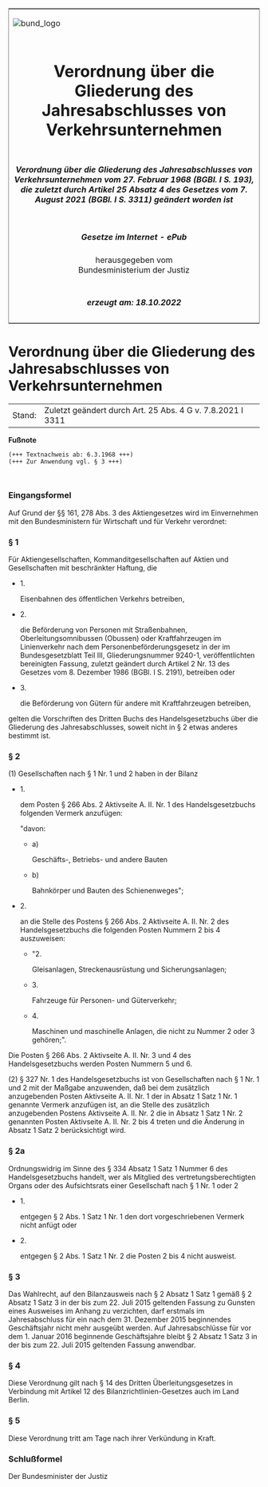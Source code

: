 <span id="DECKBLATT.html"></span>

<table border="0" frame="border" width="100%">

<tr valign="top">

<td align="left">

![bund\_logo](BfJ_2021_Web_de_de.gif)

</td>

<td align="right">

 

</td>

</tr>

<tr align="center" valign="middle">

<td colspan="2">

# Verordnung über die Gliederung des Jahresabschlusses von Verkehrsunternehmen

</td>

</tr>

<tr align="center" valign="middle">

<td colspan="2">

##### Verordnung über die Gliederung des Jahresabschlusses von Verkehrsunternehmen vom 27. Februar 1968 (BGBl. I S. 193), die zuletzt durch Artikel 25 Absatz 4 des Gesetzes vom 7. August 2021 (BGBl. I S. 3311) geändert worden ist

</td>

</tr>

<tr align="center" valign="middle">

<td colspan="2">

  
  

##### Gesetze im Internet - ePub  
  
herausgegeben vom  
Bundesministerium der Justiz

</td>

</tr>

<tr align="center" valign="bottom">

<td colspan="2">

  
  

##### erzeugt am: 18.10.2022

</td>

</tr>

</table>

<span id="BJNR001930968.html"></span>

# Verordnung über die Gliederung des Jahresabschlusses von Verkehrsunternehmen

<div>

<div class="jnhtml">

|        |                                                            |
| ------ | ---------------------------------------------------------- |
| Stand: | Zuletzt geändert durch Art. 25 Abs. 4 G v. 7.8.2021 I 3311 |

</div>

</div>

<div>

  
**Fußnote**

<div class="jnhtml">

<div>

<div class="jurAbsatz">

  

``` 
(+++ Textnachweis ab: 6.3.1968 +++)
(+++ Zur Anwendung vgl. § 3 +++)

 
```

</div>

</div>

</div>

</div>

<span id="BJNR001930968BJNE000100304.html"></span>

### Eingangsformel  

<div>

<div class="jnhtml">

<div>

<div class="jurAbsatz">

Auf Grund der §§ 161, 278 Abs. 3 des Aktiengesetzes wird im Einvernehmen
mit den Bundesministern für Wirtschaft und für Verkehr verordnet:

</div>

</div>

</div>

</div>

<span id="BJNR001930968BJNE000201309.html"></span>

### § 1  

<div>

<div class="jnhtml">

<div>

<div class="jurAbsatz">

Für Aktiengesellschaften, Kommanditgesellschaften auf Aktien und
Gesellschaften mit beschränkter Haftung, die

  - 1\.
    
    <div style="">
    
    Eisenbahnen des öffentlichen Verkehrs betreiben,
    
    </div>

  - 2\.
    
    <div style="">
    
    die Beförderung von Personen mit Straßenbahnen,
    Oberleitungsomnibussen (Obussen) oder Kraftfahrzeugen im
    Linienverkehr nach dem Personenbeförderungsgesetz in der im
    Bundesgesetzblatt Teil III, Gliederungsnummer 9240-1,
    veröffentlichten bereinigten Fassung, zuletzt geändert durch
    Artikel 2 Nr. 13 des Gesetzes vom 8. Dezember 1986 (BGBl. I S.
    2191), betreiben oder
    
    </div>

  - 3\.
    
    <div style="">
    
    die Beförderung von Gütern für andere mit Kraftfahrzeugen betreiben,
    
    </div>

gelten die Vorschriften des Dritten Buchs des Handelsgesetzbuchs über
die Gliederung des Jahresabschlusses, soweit nicht in § 2 etwas anderes
bestimmt ist.

</div>

</div>

</div>

</div>

<span id="BJNR001930968BJNE000302360.html"></span>

### § 2  

<div>

<div class="jnhtml">

<div>

<div class="jurAbsatz">

(1) Gesellschaften nach § 1 Nr. 1 und 2 haben in der Bilanz

  - 1\.
    
    <div style="">
    
    dem Posten § 266 Abs. 2 Aktivseite A. II. Nr. 1 des
    Handelsgesetzbuchs folgenden Vermerk anzufügen:
    
    </div>
    
    <div style="">
    
    "davon:
    
      - a)
        
        <div style="">
        
        Geschäfts-, Betriebs- und andere Bauten
        
        </div>
    
      - b)
        
        <div style="">
        
        Bahnkörper und Bauten des Schienenweges";
        
        </div>
    
    </div>

  - 2\.
    
    <div style="">
    
    an die Stelle des Postens § 266 Abs. 2 Aktivseite A. II. Nr. 2 des
    Handelsgesetzbuchs die folgenden Posten Nummern 2 bis 4 auszuweisen:
    
      - "2.
        
        <div style="">
        
        Gleisanlagen, Streckenausrüstung und Sicherungsanlagen;
        
        </div>
    
      - 3\.
        
        <div style="">
        
        Fahrzeuge für Personen- und Güterverkehr;
        
        </div>
    
      - 4\.
        
        <div style="">
        
        Maschinen und maschinelle Anlagen, die nicht zu Nummer 2 oder 3
        gehören;".
        
        </div>
    
    </div>

Die Posten § 266 Abs. 2 Aktivseite A. II. Nr. 3 und 4 des
Handelsgesetzbuchs werden Posten Nummern 5 und 6.

</div>

<div class="jurAbsatz">

(2) § 327 Nr. 1 des Handelsgesetzbuchs ist von Gesellschaften nach § 1
Nr. 1 und 2 mit der Maßgabe anzuwenden, daß bei dem zusätzlich
anzugebenden Posten Aktivseite A. II. Nr. 1 der in Absatz 1 Satz 1 Nr. 1
genannte Vermerk anzufügen ist, an die Stelle des zusätzlich
anzugebenden Postens Aktivseite A. II. Nr. 2 die in Absatz 1 Satz 1 Nr.
2 genannten Posten Aktivseite A. II. Nr. 2 bis 4 treten und die Änderung
in Absatz 1 Satz 2 berücksichtigt wird.

</div>

</div>

</div>

</div>

<span id="BJNR001930968BJNE000801360.html"></span>

### § 2a  

<div>

<div class="jnhtml">

<div>

<div class="jurAbsatz">

Ordnungswidrig im Sinne des § 334 Absatz 1 Satz 1 Nummer 6 des
Handelsgesetzbuchs handelt, wer als Mitglied des vertretungsberechtigten
Organs oder des Aufsichtsrats einer Gesellschaft nach § 1 Nr. 1 oder 2

  - 1\.
    
    <div style="">
    
    entgegen § 2 Abs. 1 Satz 1 Nr. 1 den dort vorgeschriebenen Vermerk
    nicht anfügt oder
    
    </div>

  - 2\.
    
    <div style="">
    
    entgegen § 2 Abs. 1 Satz 1 Nr. 2 die Posten 2 bis 4 nicht ausweist.
    
    </div>

</div>

</div>

</div>

</div>

<span id="BJNR001930968BJNE000402360.html"></span>

### § 3  

<div>

<div class="jnhtml">

<div>

<div class="jurAbsatz">

Das Wahlrecht, auf den Bilanzausweis nach § 2 Absatz 1 Satz 1 gemäß § 2
Absatz 1 Satz 3 in der bis zum 22. Juli 2015 geltenden Fassung zu
Gunsten eines Ausweises im Anhang zu verzichten, darf erstmals im
Jahresabschluss für ein nach dem 31. Dezember 2015 beginnendes
Geschäftsjahr nicht mehr ausgeübt werden. Auf Jahresabschlüsse für vor
dem 1. Januar 2016 beginnende Geschäftsjahre bleibt § 2 Absatz 1 Satz 3
in der bis zum 22. Juli 2015 geltenden Fassung anwendbar.

</div>

</div>

</div>

</div>

<span id="BJNR001930968BJNE000501309.html"></span>

### § 4  

<div>

<div class="jnhtml">

<div>

<div class="jurAbsatz">

Diese Verordnung gilt nach § 14 des Dritten Überleitungsgesetzes in
Verbindung mit Artikel 12 des Bilanzrichtlinien-Gesetzes auch im Land
Berlin.

</div>

</div>

</div>

</div>

<span id="BJNR001930968BJNE000600304.html"></span>

### § 5  

<div>

<div class="jnhtml">

<div>

<div class="jurAbsatz">

Diese Verordnung tritt am Tage nach ihrer Verkündung in Kraft.

</div>

</div>

</div>

</div>

<span id="BJNR001930968BJNE000700304.html"></span>

### Schlußformel  

<div>

<div class="jnhtml">

<div>

<div class="jurAbsatz">

<span class="SP">Der Bundesminister der Justiz</span>

</div>

</div>

</div>

</div>
